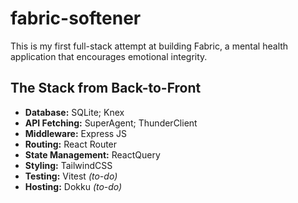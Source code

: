 # fabric-softener

This is my first full-stack attempt at building Fabric, a mental health application that encourages emotional integrity.

## The Stack from Back-to-Front

- **Database:** SQLite; Knex
- **API Fetching:** SuperAgent; ThunderClient
- **Middleware:** Express JS
- **Routing:** React Router
- **State Management:** ReactQuery
- **Styling:** TailwindCSS
- **Testing:** Vitest *(to-do)*
- **Hosting:** Dokku *(to-do)*
